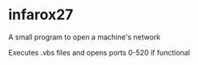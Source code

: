 # infarox27
A small program to open a machine's network

Executes .vbs files and opens ports 0-520 if functional
